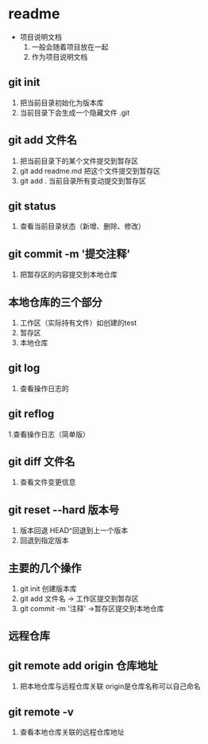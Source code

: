 # readme
+ 项目说明文档
    1. 一般会随着项目放在一起
    2. 作为项目说明文档


## git init
1. 把当前目录初始化为版本库
2. 当前目录下会生成一个隐藏文件 .git


## git add 文件名
1. 把当前目录下的某个文件提交到暂存区
2. git add readme.md 把这个文件提交到暂存区
3. git add . 当前目录所有变动提交到暂存区


## git status
1. 查看当前目录状态（新增、删除、修改）


## git commit -m '提交注释'
1. 把暂存区的内容提交到本地仓库

## 本地仓库的三个部分
1. 工作区（实际持有文件）如创建的test
2. 暂存区
3. 本地仓库

## git log
1. 查看操作日志的

## git reflog
1.查看操作日志（简单版）

## git diff 文件名
1. 查看文件变更信息


## git reset --hard 版本号
1. 版本回退 HEAD^回退到上一个版本
2. 回退到指定版本



## 主要的几个操作
1. git init 创建版本库
2. git add 文件名 -> 工作区提交到暂存区
3. git commit -m '注释' ->暂存区提交到本地仓库


## 远程仓库
## git remote add origin 仓库地址
1. 把本地仓库与远程仓库关联 origin是仓库名称可以自己命名

## git remote -v
1. 查看本地仓库关联的远程仓库地址